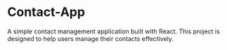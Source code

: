 # Contact-App
A simple  contact management application built with React. This project is designed to help users manage their contacts effectively.
